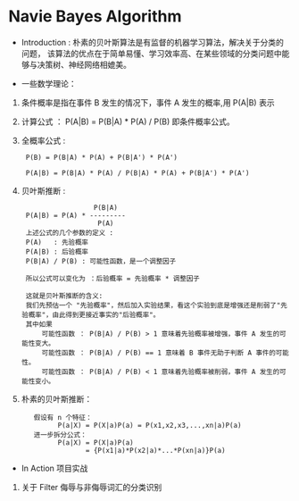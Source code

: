# Navie Bayes Algorithm
- Introduction : 朴素的贝叶斯算法是有监督的机器学习算法，解决关于分类的问题，
该算法的优点在于简单易懂、学习效率高、在某些领域的分类问题中能够与决策树、神经网络相媲美。

- 一些数学理论：


1. 条件概率是指在事件 B 发生的情况下，事件 A 发生的概率,用 P(A|B) 表示
2. 计算公式 ： P(A|B) = P(B|A) * P(A) / P(B) 即条件概率公式。
3. 全概率公式 : 
        
        P(B) = P(B|A) * P(A) + P(B|A') * P(A')
        
        P(A|B) = P(B|A) * P(A) / P(B|A) * P(A) + P(B|A') * P(A')   

4. 贝叶斯推断 : 

                         P(B|A)
        P(A|B) = P(A) * ---------
                          P(A)
        上述公式的几个参数的定义 : 
        P(A)   : 先验概率
        P(A|B) : 后验概率
        P(B|A) / P(B) : 可能性函数，是一个调整因子
        
        所以公式可以变化为 ：后验概率 = 先验概率 * 调整因子
        
        这就是贝叶斯推断的含义:
        我们先预估一个 "先验概率"，然后加入实验结果，看这个实验到底是增强还是削弱了"先验概率"，由此得到更接近事实的"后验概率"。
        其中如果
            可能性函数 ： P(B|A) / P(B) > 1 意味着先验概率被增强，事件 A 发生的可能性变大。
            可能性函数 ： P(B|A) / P(B) == 1 意味着 B 事件无助于判断 A 事件的可能性。
            可能性函数 ： P(B|A) / P(B) < 1 意味着先验概率被削弱，事件 A 发生的可能性变小。

5. 朴素的贝叶斯推断：
        
          假设有 n 个特征：
                P(a|X) = P(X|a)P(a) = P(x1,x2,x3,...,xn|a)P(a)
          进一步拆分公式：
                P(a|X) = P(X|a)P(a)
                       = {P(x1|a)*P(x2|a)*...*P(xn|a)}P(a)


- In Action 项目实战
1. 关于 Filter 侮辱与非侮辱词汇的分类识别
